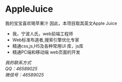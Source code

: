 # AppleJuice
我的宝宝喜欢喝苹果汁
因此，本项目取其英文Apple Juice

<ul>
<li>我，宁波人氏，web前端工程师</li>
<li>Web标准布道者,搜索引擎优化专家</li>
<li>精通css,js,H5及各种常用UI 库，js库</li>
<li>精通PC端和移动端 web页面的开发</li>
</ul>
<address>
我的联系方式<br/>
QQ：46589025<br/>
微信号：46589025
</address>

